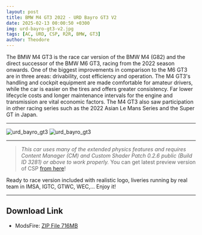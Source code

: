 ```yaml
---
layout: post
title: BMW M4 GT3 2022 - URD Bayro GT3 V2
date: 2025-02-13 00:00:50 +0300
img: urd-bayro-gt3-v2.jpg
tags: [AC, URD, CSP, R2R, BMW, GT3]
author: Theodore
---
```


The BMW M4 GT3 is the race car version of the BMW M4 (G82) and the direct successor of the BMW M6 GT3, racing from the 2022 season onwards. One of the biggest improvements in comparison to the M6 GT3 are in three areas: drivability, cost efficiency and operation. The M4 GT3's handling and cockpit equipment are made comfortable for amateur drivers, while the car is easier on the tires and offers greater consistency. Far lower lifecycle costs and longer maintenance intervals for the engine and transmission are vital economic factors. The M4 GT3 also saw participation in other racing series such as the 2022 Asian Le Mans Series and the Super GT in Japan.

___________


<img src="/images/pages/urd_bayro_gt3_1.jpg" class="rounded float-left" alt="urd_bayro_gt3">
<img src="/images/pages/urd_bayro_gt3_2" class="rounded float-right" alt="urd_bayro_gt3">

_________________


> *This car uses many of the extended physics features and requires Content Manager (CM) and Custom Shader Patch 0.2.6 public (Build ID 3281) or above to work properly.*  You can get latest preview version of CSP [from here](/light-patch-v028-preview.html)!

Ready to race version included with realistic logo, liveries running by real team in IMSA, IGTC, GTWC, WEC,... Enjoy it!

____

## Download Link
- ModsFire: [ZIP File 716MB](https://modsfire.com/3024Ff1cFgjNaS1)
